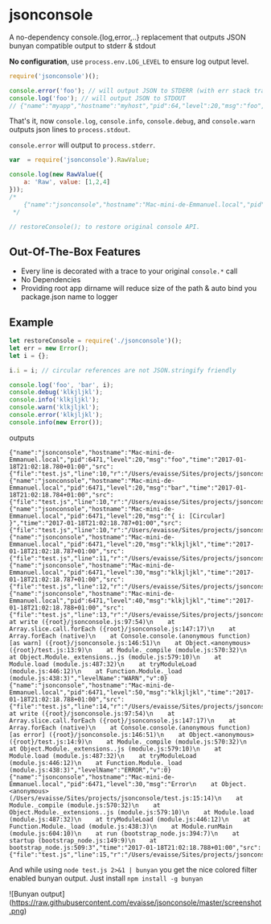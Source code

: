 # jsonconsole

A no-dependency console.{log,error,..} replacement that outputs JSON bunyan compatible output to stderr & stdout

**No configuration**, use `process.env.LOG_LEVEL` to ensure log output level.

```javascript
require('jsonconsole')();

console.error('foo'); // will output JSON to STDERR (with err stack trace) 
console.log('foo'); // will output JSON to STDOUT 
// {"name":"myapp","hostname":"myhost","pid":64,"level":20,"msg":"foo","time":"2017-01-18T21:02:18.780+01:00","src":{"file":"test.js","line":10,"r":"/projects"},"levelName":"DEBUG","v":0}

```



That's it, now `console.log`, `console.info`, `console.debug`, and `console.warn` outputs json lines to `process.stdout`.

`console.error` will output to `process.stderr`.

```javascript
var  = require('jsonconsole').RawValue;

console.log(new RawValue({
    a: 'Raw', value: [1,2,4]
})); 
/*
    {"name":"jsonconsole","hostname":"Mac-mini-de-Emmanuel.local","pid":33000,"level":20,"msg":"{ a: 'Raw', value: [ 1, 2, 4 ] }","raw":{"a":"Raw","value":[1,2,4]},"time":"2017-01-19T19:00:48.144+01:00","src":{"file":"example.js","line":27,"r":"/Users/evaisse/Sites/projects/node-jsonconsole"},"levelName":"DEBUG","v":0}
 */ 

// restoreConsole(); to restore original console API.
```


## Out-Of-The-Box Features

 - Every line is decorated with a trace to your original `console.*` call
 - No Dependencies
 - Providing root app dirname will reduce size of the path & auto bind you package.json name to logger

## Example

```javascript
let restoreConsole = require('./jsonconsole')();
let err = new Error();
let i = {};

i.i = i; // circular references are not JSON.stringify friendly

console.log('foo', 'bar', i);
console.debug('klkjljkl');
console.info('klkjljkl');
console.warn('klkjljkl');
console.error('klkjljkl');
console.info(new Error());
```

outputs 

```
{"name":"jsonconsole","hostname":"Mac-mini-de-Emmanuel.local","pid":6471,"level":20,"msg":"foo","time":"2017-01-18T21:02:18.780+01:00","src":{"file":"test.js","line":10,"r":"/Users/evaisse/Sites/projects/jsonconsole"},"stack":"","levelName":"DEBUG","v":0}
{"name":"jsonconsole","hostname":"Mac-mini-de-Emmanuel.local","pid":6471,"level":20,"msg":"bar","time":"2017-01-18T21:02:18.784+01:00","src":{"file":"test.js","line":10,"r":"/Users/evaisse/Sites/projects/jsonconsole"},"stack":"","levelName":"DEBUG","v":0}
{"name":"jsonconsole","hostname":"Mac-mini-de-Emmanuel.local","pid":6471,"level":20,"msg":"{ i: [Circular] }","time":"2017-01-18T21:02:18.787+01:00","src":{"file":"test.js","line":10,"r":"/Users/evaisse/Sites/projects/jsonconsole"},"stack":"","levelName":"DEBUG","v":0}
{"name":"jsonconsole","hostname":"Mac-mini-de-Emmanuel.local","pid":6471,"level":20,"msg":"klkjljkl","time":"2017-01-18T21:02:18.787+01:00","src":{"file":"test.js","line":11,"r":"/Users/evaisse/Sites/projects/jsonconsole"},"stack":"","levelName":"DEBUG","v":0}
{"name":"jsonconsole","hostname":"Mac-mini-de-Emmanuel.local","pid":6471,"level":30,"msg":"klkjljkl","time":"2017-01-18T21:02:18.787+01:00","src":{"file":"test.js","line":12,"r":"/Users/evaisse/Sites/projects/jsonconsole"},"stack":"","levelName":"INFO","v":0}
{"name":"jsonconsole","hostname":"Mac-mini-de-Emmanuel.local","pid":6471,"level":40,"msg":"klkjljkl","time":"2017-01-18T21:02:18.788+01:00","src":{"file":"test.js","line":13,"r":"/Users/evaisse/Sites/projects/jsonconsole"},"stack":"Error\n    at write ({root}/jsonconsole.js:97:54)\n    at Array.slice.call.forEach ({root}/jsonconsole.js:147:17)\n    at Array.forEach (native)\n    at Console.console.(anonymous function) [as warn] ({root}/jsonconsole.js:146:51)\n    at Object.<anonymous> ({root}/test.js:13:9)\n    at Module._compile (module.js:570:32)\n    at Object.Module._extensions..js (module.js:579:10)\n    at Module.load (module.js:487:32)\n    at tryModuleLoad (module.js:446:12)\n    at Function.Module._load (module.js:438:3)","levelName":"WARN","v":0}
{"name":"jsonconsole","hostname":"Mac-mini-de-Emmanuel.local","pid":6471,"level":50,"msg":"klkjljkl","time":"2017-01-18T21:02:18.788+01:00","src":{"file":"test.js","line":14,"r":"/Users/evaisse/Sites/projects/jsonconsole"},"stack":"Error\n    at write ({root}/jsonconsole.js:97:54)\n    at Array.slice.call.forEach ({root}/jsonconsole.js:147:17)\n    at Array.forEach (native)\n    at Console.console.(anonymous function) [as error] ({root}/jsonconsole.js:146:51)\n    at Object.<anonymous> ({root}/test.js:14:9)\n    at Module._compile (module.js:570:32)\n    at Object.Module._extensions..js (module.js:579:10)\n    at Module.load (module.js:487:32)\n    at tryModuleLoad (module.js:446:12)\n    at Function.Module._load (module.js:438:3)","levelName":"ERROR","v":0}
{"name":"jsonconsole","hostname":"Mac-mini-de-Emmanuel.local","pid":6471,"level":30,"msg":"Error\n    at Object.<anonymous> (/Users/evaisse/Sites/projects/jsonconsole/test.js:15:14)\n    at Module._compile (module.js:570:32)\n    at Object.Module._extensions..js (module.js:579:10)\n    at Module.load (module.js:487:32)\n    at tryModuleLoad (module.js:446:12)\n    at Function.Module._load (module.js:438:3)\n    at Module.runMain (module.js:604:10)\n    at run (bootstrap_node.js:394:7)\n    at startup (bootstrap_node.js:149:9)\n    at bootstrap_node.js:509:3","time":"2017-01-18T21:02:18.788+01:00","src":{"file":"test.js","line":15,"r":"/Users/evaisse/Sites/projects/jsonconsole"},"stack":"","levelName":"INFO","v":0}
```

And while using `node test.js 2>&1 | bunyan` you get the nice colored filter enabled bunyan output. Just install `npm install -g bunyan`

![Bunyan output]
(https://raw.githubusercontent.com/evaisse/jsonconsole/master/screenshot.png)
